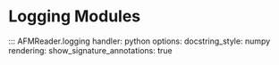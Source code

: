 # Logging Modules

::: AFMReader.logging
    handler: python
    options:
        docstring_style: numpy
        rendering:
            show_signature_annotations: true
